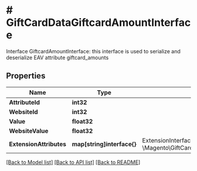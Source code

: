 # # GiftCardDataGiftcardAmountInterface
Interface GiftcardAmountInterface: this interface is used to serialize and deserialize EAV attribute giftcard_amounts

## Properties 


Name | Type | Description | Notes
------------ | ------------- | ------------- | -------------
**AttributeId**| **int32** |   |
**WebsiteId**| **int32** |   |
**Value**| **float32** |   |
**WebsiteValue**| **float32** |   |
**ExtensionAttributes**| **map[string]interface{}** | ExtensionInterface class for @see \\Magento\\GiftCard\\Api\\Data\\GiftcardAmountInterface  | [optional]


[[Back to Model list]](../../README.md#models) [[Back to API list]](../../README.md#endpoints) [[Back to README]](../../README.md)

